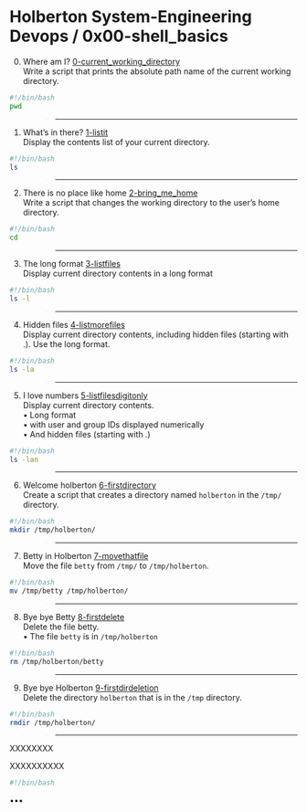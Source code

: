 # Holberton System-Engineering Devops / 0x00-shell_basics

0. Where am I? [0-current_working_directory](https://github.com/aDENTinTIME/holberton-system_engineering-devops/blob/master/0x00-shell_basics/0-current_working_directory)  
   Write a script that prints the absolute path name of the current working directory.
```bash
#!/bin/bash
pwd
```
>>---
1. What’s in there? [1-listit](https://github.com/aDENTinTIME/holberton-system_engineering-devops/blob/master/0x00-shell_basics/1-listit)  
   Display the contents list of your current directory.
```bash
#!/bin/bash
ls
```
>>---
2. There is no place like home [2-bring_me_home](https://github.com/aDENTinTIME/holberton-system_engineering-devops/blob/master/0x00-shell_basics/2-bring_me_home)  
   Write a script that changes the working directory to the user’s home directory.
```bash
#!/bin/bash
cd
```
>>---
3. The long format [3-listfiles](https://github.com/aDENTinTIME/holberton-system_engineering-devops/blob/master/0x00-shell_basics/3-listfiles)  
   Display current directory contents in a long format
```bash
#!/bin/bash
ls -l
```
>>---
4. Hidden files [4-listmorefiles](https://github.com/aDENTinTIME/holberton-system_engineering-devops/blob/master/0x00-shell_basics/4-listmorefiles)  
   Display current directory contents, including hidden files (starting with .). Use the long format.
```bash
#!/bin/bash
ls -la
```
>>---
5. I love numbers [5-listfilesdigitonly](https://github.com/aDENTinTIME/holberton-system_engineering-devops/blob/master/0x00-shell_basics/5-listfilesdigitonly)  
   Display current directory contents.  
   • Long format  
   • with user and group IDs displayed numerically  
   • And hidden files (starting with .)
```bash
#!/bin/bash
ls -lan
```
>>---
6. Welcome holberton [6-firstdirectory](https://github.com/aDENTinTIME/holberton-system_engineering-devops/blob/master/0x00-shell_basics/6-firstdirectory)  
   Create a script that creates a directory named `holberton` in the `/tmp/` directory.
```bash
#!/bin/bash
mkdir /tmp/holberton/
```
>>---
7. Betty in Holberton [7-movethatfile](https://github.com/aDENTinTIME/holberton-system_engineering-devops/blob/master/0x00-shell_basics/7-movethatfile)  
   Move the file `betty` from `/tmp/` to `/tmp/holberton`.
```bash
#!/bin/bash
mv /tmp/betty /tmp/holberton/
```
>>---
8. Bye bye Betty [8-firstdelete](https://github.com/aDENTinTIME/holberton-system_engineering-devops/blob/master/0x00-shell_basics/8-firstdelete)  
   Delete the file betty.  
   • The file `betty` is in `/tmp/holberton`
```bash
#!/bin/bash
rm /tmp/holberton/betty
```
>>---
9. Bye bye Holberton [9-firstdirdeletion](https://github.com/aDENTinTIME/holberton-system_engineering-devops/blob/master/0x00-shell_basics/9-firstdirdeletion)  
   Delete the directory `holberton` that is in the `/tmp` directory.
```bash
#!/bin/bash
rmdir /tmp/holberton/
```
>>---
XXXXXXXX []()

   XXXXXXXXXX
```bash
#!/bin/bash

```

•••
